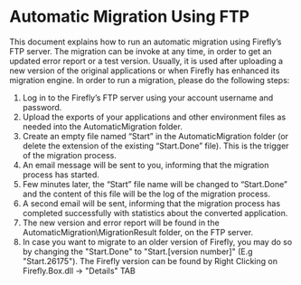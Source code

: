 ﻿# Automatic Migration Using FTP

This document explains how to run an automatic migration using Firefly’s FTP server. The migration can be invoke at any time, in order to get an updated error report or a test version. Usually, it is used after uploading a new version of the original applications or when Firefly has enhanced its migration engine. In order to run a migration, please do the following steps:

1. Log in to the Firefly’s FTP server using your account username and password.
2. Upload the exports of your applications and other environment files as needed into the AutomaticMigration folder.
3. Create an empty file named “Start” in the AutomaticMigration folder (or delete the extension of the existing “Start.Done” file). This is the trigger of the migration process.
4. An email message will be sent to you, informing that the migration process has started.
5. Few minutes later, the “Start” file name will be changed to “Start.Done” and the content of this file will be the log of the migration process.
6. A second email will be sent, informing that the migration process has completed successfully with statistics about the converted application.
7. The new version and error report will be found in the AutomaticMigration\MigrationResult folder, on the FTP server.
8. In case you want to migrate to an older version of Firefly, you may do so by changing the "Start.Done" to "Start.[version number]" (E.g "Start.26175"). The Firefly version can be found by Right Clicking on Firefly.Box.dll -> "Details" TAB
